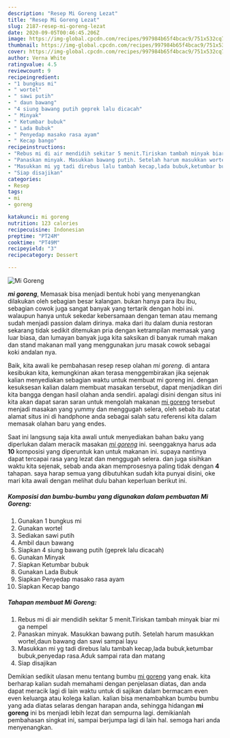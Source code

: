 ```yaml
---
description: "Resep Mi Goreng Lezat"
title: "Resep Mi Goreng Lezat"
slug: 2187-resep-mi-goreng-lezat
date: 2020-09-05T00:46:45.206Z
image: https://img-global.cpcdn.com/recipes/997984b65f4bcac9/751x532cq70/mi-goreng-foto-resep-utama.jpg
thumbnail: https://img-global.cpcdn.com/recipes/997984b65f4bcac9/751x532cq70/mi-goreng-foto-resep-utama.jpg
cover: https://img-global.cpcdn.com/recipes/997984b65f4bcac9/751x532cq70/mi-goreng-foto-resep-utama.jpg
author: Verna White
ratingvalue: 4.5
reviewcount: 9
recipeingredient:
- "1 bungkus mi"
- " wortel"
- " sawi putih"
- " daun bawang"
- "4 siung bawang putih geprek lalu dicacah"
- " Minyak"
- " Ketumbar bubuk"
- " Lada Bubuk"
- " Penyedap masako rasa ayam"
- " Kecap bango"
recipeinstructions:
- "Rebus mi di air mendidih sekitar 5 menit.Tiriskan tambah minyak biar mi ga nempel"
- "Panaskan minyak. Masukkan bawang putih. Setelah harum masukkan wortel,daun bawang dan sawi sampai layu"
- "Masukkan mi yg tadi direbus lalu tambah kecap,lada bubuk,ketumbar bubuk,penyedap rasa.Aduk sampai rata dan matang"
- "Siap disajikan"
categories:
- Resep
tags:
- mi
- goreng

katakunci: mi goreng 
nutrition: 123 calories
recipecuisine: Indonesian
preptime: "PT24M"
cooktime: "PT49M"
recipeyield: "3"
recipecategory: Dessert

---
```



![Mi Goreng](https://img-global.cpcdn.com/recipes/997984b65f4bcac9/751x532cq70/mi-goreng-foto-resep-utama.jpg)

<b><i>mi goreng</i></b>, Memasak bisa menjadi bentuk hobi yang menyenangkan dilakukan oleh sebagian besar kalangan. bukan hanya para ibu ibu, sebagian cowok juga sangat banyak yang tertarik dengan hobi ini. walaupun hanya untuk sekedar kebersamaan dengan teman atau memang sudah menjadi passion dalam dirinya. maka dari itu dalam dunia restoran sekarang tidak sedikit ditemukan pria dengan ketrampilan memasak yang luar biasa, dan lumayan banyak juga kita saksikan di banyak rumah makan dan stand makanan mall yang menggunakan juru masak cowok sebagai koki andalan nya.

Baik, kita awali ke pembahasan resep resep olahan <i>mi goreng</i>. di antara kesibukan kita, kemungkinan akan terasa menggembirakan jika sejenak kalian menyediakan sebagian waktu untuk membuat mi goreng ini. dengan kesuksesan kalian dalam membuat masakan tersebut, dapat menjadikan diri kita bangga dengan hasil olahan anda sendiri. apalagi disini dengan situs ini kita akan dapat saran saran untuk mengolah makanan <u>mi goreng</u> tersebut menjadi masakan yang yummy dan menggugah selera, oleh sebab itu catat alamat situs ini di handphone anda sebagai salah satu referensi kita dalam memasak olahan baru yang endes.




Saat ini langsung saja kita awali untuk menyediakan bahan baku yang diperlukan dalam meracik masakan <u><i>mi goreng</i></u> ini. seenggaknya harus ada <b>10</b> komposisi yang diperuntuk kan untuk makanan ini. supaya nantinya dapat tercapai rasa yang lezat dan menggugah selera. dan juga sisihkan waktu kita sejenak, sebab anda akan memprosesnya paling tidak dengan <b>4</b> tahapan. saya harap semua yang dibutuhkan sudah kita punyai disini, oke mari kita awali dengan melihat dulu bahan keperluan berikut ini.

<!--inarticleads1-->

##### Komposisi dan bumbu-bumbu yang digunakan dalam pembuatan Mi Goreng:

1. Gunakan 1 bungkus mi
1. Gunakan  wortel
1. Sediakan  sawi putih
1. Ambil  daun bawang
1. Siapkan 4 siung bawang putih (geprek lalu dicacah)
1. Gunakan  Minyak
1. Siapkan  Ketumbar bubuk
1. Gunakan  Lada Bubuk
1. Siapkan  Penyedap masako rasa ayam
1. Siapkan  Kecap bango




<!--inarticleads2-->

##### Tahapan membuat Mi Goreng:

1. Rebus mi di air mendidih sekitar 5 menit.Tiriskan tambah minyak biar mi ga nempel
1. Panaskan minyak. Masukkan bawang putih. Setelah harum masukkan wortel,daun bawang dan sawi sampai layu
1. Masukkan mi yg tadi direbus lalu tambah kecap,lada bubuk,ketumbar bubuk,penyedap rasa.Aduk sampai rata dan matang
1. Siap disajikan




Demikian sedikit ulasan menu tentang bumbu <u>mi goreng</u> yang enak. kita berharap kalian sudah memahami dengan penjelasan diatas, dan anda dapat meracik lagi di lain waktu untuk di sajikan dalam bermacam even even keluarga atau kolega kalian. kalian bisa menambahkan bumbu bumbu yang ada diatas selaras dengan harapan anda, sehingga hidangan <b>mi goreng</b> ini bs menjadi lebih lezat dan sempurna lagi. demikianlah pembahasan singkat ini, sampai berjumpa lagi di lain hal. semoga hari anda menyenangkan.
